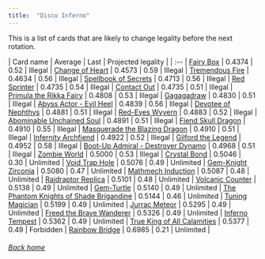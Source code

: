 ```yaml
---
title:  "Disco Inferno"
---
```


This is a list of cards that are likely to change legality before the next rotation.

| Card name | Average | Last | Projected legality |
| :-- |
[Fairy Box](https://db.ygoprodeck.com/card/?search=Fairy%20Box) | 0.4374 | 0.52 | Illegal |
[Change of Heart](https://db.ygoprodeck.com/card/?search=Change%20of%20Heart) | 0.4573 | 0.59 | Illegal |
[Tremendous Fire](https://db.ygoprodeck.com/card/?search=Tremendous%20Fire) | 0.4634 | 0.56 | Illegal |
[Spellbook of Secrets](https://db.ygoprodeck.com/card/?search=Spellbook%20of%20Secrets) | 0.4713 | 0.56 | Illegal |
[Red Sprinter](https://db.ygoprodeck.com/card/?search=Red%20Sprinter) | 0.4735 | 0.54 | Illegal |
[Contact Out](https://db.ygoprodeck.com/card/?search=Contact%20Out) | 0.4735 | 0.51 | Illegal |
[Primula the Rikka Fairy](https://db.ygoprodeck.com/card/?search=Primula%20the%20Rikka%20Fairy) | 0.4808 | 0.53 | Illegal |
[Gagagadraw](https://db.ygoprodeck.com/card/?search=Gagagadraw) | 0.4830 | 0.51 | Illegal |
[Abyss Actor - Evil Heel](https://db.ygoprodeck.com/card/?search=Abyss%20Actor%20-%20Evil%20Heel) | 0.4839 | 0.56 | Illegal |
[Devotee of Nephthys](https://db.ygoprodeck.com/card/?search=Devotee%20of%20Nephthys) | 0.4881 | 0.51 | Illegal |
[Red-Eyes Wyvern](https://db.ygoprodeck.com/card/?search=Red-Eyes%20Wyvern) | 0.4883 | 0.52 | Illegal |
[Abominable Unchained Soul](https://db.ygoprodeck.com/card/?search=Abominable%20Unchained%20Soul) | 0.4891 | 0.51 | Illegal |
[Fiend Skull Dragon](https://db.ygoprodeck.com/card/?search=Fiend%20Skull%20Dragon) | 0.4910 | 0.55 | Illegal |
[Masquerade the Blazing Dragon](https://db.ygoprodeck.com/card/?search=Masquerade%20the%20Blazing%20Dragon) | 0.4910 | 0.51 | Illegal |
[Infernity Archfiend](https://db.ygoprodeck.com/card/?search=Infernity%20Archfiend) | 0.4922 | 0.52 | Illegal |
[Gilford the Legend](https://db.ygoprodeck.com/card/?search=Gilford%20the%20Legend) | 0.4952 | 0.58 | Illegal |
[Boot-Up Admiral - Destroyer Dynamo](https://db.ygoprodeck.com/card/?search=Boot-Up%20Admiral%20-%20Destroyer%20Dynamo) | 0.4968 | 0.51 | Illegal |
[Zombie World](https://db.ygoprodeck.com/card/?search=Zombie%20World) | 0.5000 | 0.53 | Illegal |
[Crystal Bond](https://db.ygoprodeck.com/card/?search=Crystal%20Bond) | 0.5046 | 0.30 | Unlimited |
[Void Trap Hole](https://db.ygoprodeck.com/card/?search=Void%20Trap%20Hole) | 0.5076 | 0.49 | Unlimited |
[Gem-Knight Zirconia](https://db.ygoprodeck.com/card/?search=Gem-Knight%20Zirconia) | 0.5080 | 0.47 | Unlimited |
[Mathmech Induction](https://db.ygoprodeck.com/card/?search=Mathmech%20Induction) | 0.5087 | 0.48 | Unlimited |
[Raidraptor Replica](https://db.ygoprodeck.com/card/?search=Raidraptor%20Replica) | 0.5101 | 0.48 | Unlimited |
[Volcanic Counter](https://db.ygoprodeck.com/card/?search=Volcanic%20Counter) | 0.5138 | 0.49 | Unlimited |
[Gem-Turtle](https://db.ygoprodeck.com/card/?search=Gem-Turtle) | 0.5140 | 0.49 | Unlimited |
[The Phantom Knights of Shade Brigandine](https://db.ygoprodeck.com/card/?search=The%20Phantom%20Knights%20of%20Shade%20Brigandine) | 0.5144 | 0.46 | Unlimited |
[Tuning Magician](https://db.ygoprodeck.com/card/?search=Tuning%20Magician) | 0.5199 | 0.49 | Unlimited |
[Jurrac Meteor](https://db.ygoprodeck.com/card/?search=Jurrac%20Meteor) | 0.5295 | 0.49 | Unlimited |
[Freed the Brave Wanderer](https://db.ygoprodeck.com/card/?search=Freed%20the%20Brave%20Wanderer) | 0.5326 | 0.49 | Unlimited |
[Inferno Tempest](https://db.ygoprodeck.com/card/?search=Inferno%20Tempest) | 0.5362 | 0.49 | Unlimited |
[True King of All Calamities](https://db.ygoprodeck.com/card/?search=True%20King%20of%20All%20Calamities) | 0.5377 | 0.49 | Forbidden |
[Rainbow Bridge](https://db.ygoprodeck.com/card/?search=Rainbow%20Bridge) | 0.6985 | 0.21 | Unlimited |

###### [Back home](index)